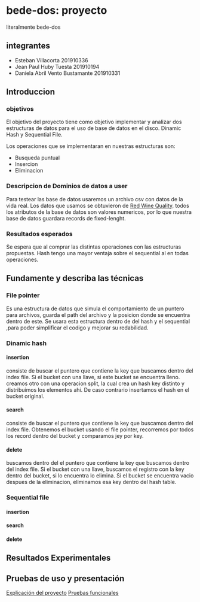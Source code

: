 # bede-dos: proyecto
literalmente bede-dos

## integrantes

- Esteban Villacorta  201910336
- Jean Paul Huby Tuesta 201910194
- Daniela Abril Vento Bustamante 201910331

## Introduccion

### objetivos

El objetivo del proyecto tiene como objetivo implementar y analizar dos estructuras de datos para el uso de base de datos en el disco. Dinamic Hash y Sequential File.

Los operaciones que se implementaran en nuestras estructuras son:
- Busqueda puntual
- Insercion
- Eliminacion

### Descripcion de Dominios de datos a user
Para testear las base de datos usaremos un archivo csv con datos de la vida real. Los datos que usamos se obtuvieron de [Red Wine Quality](https://www.kaggle.com/uciml/red-wine-quality-cortez-et-al-2009). todos los atributos de la base de datos son valores numericos, por lo que nuestra base de datos guardara records de fixed-lenght.

### Resultados esperados
Se espera que al comprar las distintas operaciones con las estructuras propuestas. Hash tengo una mayor ventaja sobre el sequential al en todas operaciones.

## Fundamente y describa las técnicas




### File pointer
Es una estructura de datos que simula el comportamiento de un puntero para archivos, guarda el path del archivo y la posicion donde se encuentra dentro de este. Se usara esta estructura dentro de del hash y el sequential ,para poder simplificar el codigo y mejorar su redabilidad.

### Dinamic hash

#### insertion
consiste de buscar el puntero que contiene la key que buscamos dentro del index file. Si el bucket con una llave, si este bucket se encuentra lleno. creamos otro con una operacion split, la cual  crea un hash key distinto y distribuimos los elementos ahi. De caso contrario insertamos el hash en el bucket original.

#### search
consiste de buscar el puntero que contiene la key que buscamos dentro del index file. Obtenemos el bucket usando el file pointer, recorremos por todos los record dentro del bucket y comparamos jey por key. 


#### delete
buscamos dentro del el puntero que contiene la key que buscamos dentro del index file. Si el bucket con una llave, buscamos el registro con la key dentro del bucket, si lo encuentra lo elimina. Si el bucket se encuentra vacio despues de la eliminacion, eliminamos esa key dentro del hash table.

### Sequential file


#### insertion

#### search

#### delete


## Resultados Experimentales


## Pruebas de uso y presentación


[Explicación del proyecto](https://www.youtube.com/watch?v=dQw4w9WgXcQ)
[Pruebas funcionales](https://www.youtube.com/watch?v=Jui-Td1HbXI)
